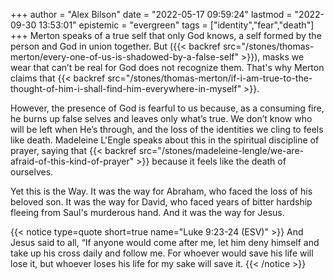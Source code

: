 +++
author = "Alex Bilson"
date = "2022-05-17 09:59:24"
lastmod = "2022-09-30 13:53:01"
epistemic = "evergreen"
tags = ["identity","fear","death"]
+++
Merton speaks of a true self that only God knows, a self formed by the person and God in union together. But ({{< backref src="/stones/thomas-merton/every-one-of-us-is-shadowed-by-a-false-self" >}}), masks we wear that can’t be real for God does not recognize them. That's why Merton claims that {{< backref src="/stones/thomas-merton/if-i-am-true-to-the-thought-of-him-i-shall-find-him-everywhere-in-myself" >}}.

However, the presence of God is fearful to us because, as a consuming fire, he burns up false selves and leaves only what’s true. We don’t know who will be left when He’s through, and the loss of the identities we cling to feels like death. Madeleine L'Engle speaks about this in the spiritual discipline of prayer, saying that {{< backref src="/stones/madeleine-lengle/we-are-afraid-of-this-kind-of-prayer" >}} because it feels like the death of ourselves.

Yet this is the Way. It was the way for Abraham, who faced the loss of his beloved son. It was the way for David, who faced years of bitter hardship fleeing from Saul's murderous hand. And it was the way for Jesus.

{{< notice type=quote short=true name="Luke 9:23-24 (ESV)" >}}
And Jesus said to all, “If anyone would come after me, let him deny himself and take up his cross daily and follow me. For whoever would save his life will lose it, but whoever loses his life for my sake will save it.
{{< /notice >}}
